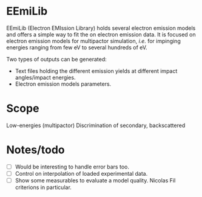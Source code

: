 EEmiLib
=======
EEmiLib (Electron EMIssion Library) holds several electron emission models and offers a simple way to fit the on electron emission data.
It is focused on electron emission models for multipactor simulation, *i.e.* for impinging energies ranging from few eV to several hundreds of eV.

Two types of outputs can be generated:
- Text files holding the different emission yields at different impact angles/impact energies.
- Electron emission models parameters.

Scope
=====
Low-energies (multipactor)
Discrimination of secondary, backscattered

Notes/todo
==========
* [ ] Would be interesting to handle error bars too.
* [ ] Control on interpolation of loaded experimental data.
* [ ] Show some measurables to evaluate a model quality. Nicolas Fil criterions in particular.
